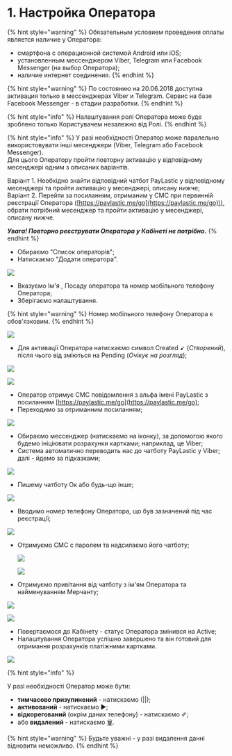 # 1. Настройка Оператора

{% hint style="warning" %}
Обязательным условием проведения оплаты является наличие у Оператора:  
- смартфона с операционной системой Android или iOS;  
- установленным мессенджером Viber, Telegram или Facebook Messenger \(на выбор Оператора\);  
- наличие интернет соединения.
{% endhint %}

{% hint style="warning" %}
По состоянию на 20.06.2018 доступна активация только в мессенджерах Viber и Telegram. Сервис на базе Facebook Messenger - в стадии разработки.
{% endhint %}

{% hint style="info" %}
Налаштування ролі Оператора може буде зроблено только Користувачем незалежно від Ролі.
{% endhint %}

{% hint style="info" %}
У разі необхідності Оператор може паралельно використовувати інші месенджери \(Viber, Telegram або Facebook Messenger\).  
Для цього Оператору пройти повторну активацію у відповідному месенджері одним з описаних варіантів.

Варіант 1. Необхідно знайти відповідний чатбот PayLastic у відповідному месенджері та пройти активацію у месенджері, описану нижче;  
Варіант 2. Перейти за посиланням, отриманим у СМС при первинній реєстрації Оператора \([https://paylastic.me/go](https://paylastic.me/go)\), обрати потрібний месенджер та пройти активацію у месенджері, описану нижче.

_**Увага! Повторно реєструвати Оператора у Кабінеті не потрібно.**_
{% endhint %}

* Обираємо "Список операторів";
* Натискаємо "Додати оператора".

![](../.gitbook/assets/image-29.png)

* Вказуємо Ім'я , Посаду оператора та номер мобільного телефону Оператора; 
* Зберігаємо налаштування.

{% hint style="warning" %}
Номер мобільного телефону Оператора є обов'язковим.
{% endhint %}

![](../.gitbook/assets/image-53.png)

* Для активації Оператора натискаємо символ Created ➹ \(_Створений_\), після чього від зміються на Pending \(_Очікує на розгляд_\);

![](../.gitbook/assets/image-46.png)

![](../.gitbook/assets/image-12.png)

* Оператор отримує СМС повідомлення з альфа імені PayLastic з посиланням  [https://paylastic.me/go](https://paylastic.me/go); 
* Переходимо за отриманним посиланням;

![](../.gitbook/assets/image-18.png)

* Обираємо мессенджер \(натискаємо на іконку\), за допомогою якого будемо ініціювати розрахунки картками; наприклад, це Viber;
* Система автоматично переводить нас до чатботу PayLastic у Viber; далі - йдемо за підказками;

![](../.gitbook/assets/image-42.png)

* Пишему чатботу Ок або будь-що інше;

![](../.gitbook/assets/image-51.png)

* Вводимо номер телефону Оператора, що був зазначений під час реєстрації;

![](../.gitbook/assets/image-16.png)

* Отримуємо СМС с паролем та надсилаємо його чатботу;

  ![](../.gitbook/assets/image-7.png)

  ![](../.gitbook/assets/image-23.png)

* Отримуємо привітання від чатботу з ім'ям Оператора та найменуванням Мерчанту;

![](../.gitbook/assets/image-25.png)

![](../.gitbook/assets/image-9.png)

* Повертаємося до Кабінету - статус Оператора змінився на Active;
* Налаштування Оператора успішно завершено та він готовий для отримання розрахунків платіжними картками.

![](../.gitbook/assets/image.png)

{% hint style="info" %}

У разі необхідності Оператор може бути:

* **тимчасово призупинений** - натискаємо \(\|\|\);  
* **активований** -  натискаємо ▶;  
* **відкорегований** \(окрім даних телефону\) - натискаємо ✐;   
* або **видалений** - натискаємо  [🗑](http://graphemica.com/🗑).

{% hint style="warning" %}
Будьте уважні - у разі видалення данні відновити неможливо.
{% endhint %}

